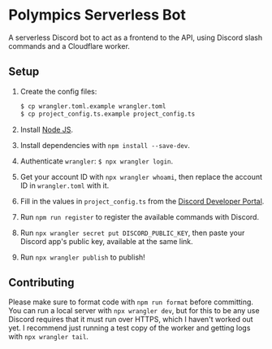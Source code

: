 # Polympics Serverless Bot

A serverless Discord bot to act as a frontend to the API, using Discord slash commands and a Cloudflare worker.

## Setup

1. Create the config files:

    ```bash
    $ cp wrangler.toml.example wrangler.toml
    $ cp project_config.ts.example project_config.ts
    ```

2. Install [Node JS](https://nodejs.org).
3. Install dependencies with `npm install --save-dev`.
4. Authenticate `wrangler`: `$ npx wrangler login`.
5. Get your account ID with `npx wrangler whoami`, then replace the account ID in `wrangler.toml` with it.
6. Fill in the values in `project_config.ts` from the [Discord Developer Portal](https://discord.com/developers/applications).
7. Run `npm run register` to register the available commands with Discord.
8. Run `npx wrangler secret put DISCORD_PUBLIC_KEY`, then paste your Discord app's public key, available at the same link.
9. Run `npx wrangler publish` to publish!

## Contributing

Please make sure to format code with `npm run format` before committing. You can run a local server with `npx wrangler dev`, but for this to be any use Discord requires that it must run over HTTPS, which I haven't worked out yet. I recommend just running a test copy of the worker and getting logs with `npx wrangler tail`.
